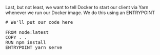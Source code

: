 Last, but not least, we want to tell Docker to start our client via Yarn whenever we run our Docker image.  We do this using an ENTRYPOINT

<pre class="file" data-filename="Dockerfile" data-target="replace">
# We'll put our code here

FROM node:latest
COPY . .
RUN npm install
ENTRYPOINT yarn serve

</pre>